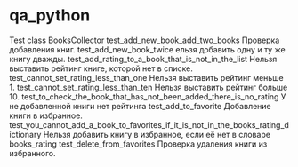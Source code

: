 # qa_python
Test class BooksCollector
test_add_new_book_add_two_books Проверка добавления книг.
test_add_new_book_twice ельзя добавить одну и ту же книгу дважды.
test_add_rating_to_a_book_that_is_not_in_the_list Нельзя выставить рейтинг книге, которой нет в списке.
test_cannot_set_rating_less_than_one Нельзя выставить рейтинг меньше 1.
test_cannot_set_rating_less_than_ten Нельзя выставить рейтинг больше 10.
test_to_check_the_book_that_has_not_been_added_there_is_no_rating У не добавленной книги нет рейтинга
test_add_to_favorite Добавление книги в избранное.
test_you_cannot_add_a_book_to_favorites_if_it_is_not_in_the_books_rating_dictionary Нельзя добавить книгу в избранное, если её нет в словаре books_rating
test_delete_from_favorites Проверка удаления книги из избранного.
